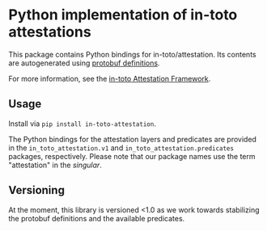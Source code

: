 # Python implementation of in-toto attestations

This package contains Python bindings for in-toto/attestation. Its contents
are autogenerated using
[protobuf definitions](https://github.com/in-toto/attestation/tree/main/protos).

For more information, see the
[in-toto Attestation Framework](https://github.com/in-toto/attestation).

## Usage

Install via `pip install in-toto-attestation`.

The Python bindings for the attestation layers and predicates are provided in
the `in_toto_attestation.v1` and `in_toto_attestation.predicates` packages,
respectively. Please note that our package names use the term "attestation"
in the _singular_.

## Versioning

At the moment, this library is versioned <1.0 as we work towards stabilizing
the protobuf definitions and the available predicates.
